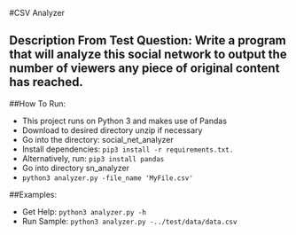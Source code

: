 
#CSV Analyzer

## Description From Test Question: Write a program that will analyze this social network to output the number of viewers any piece of original content has reached. 


##How To Run:
- This project runs on Python 3 and makes use of Pandas
-  Download to desired directory unzip if necessary
-  Go into the directory: social_net_analyzer
-  Install dependencies: 
  ``pip3 install -r requirements.txt.`` 
-  Alternatively, run: 
   ``pip3 install pandas``
- Go into directory sn_analyzer
- ``python3 analyzer.py -file_name 'MyFile.csv'``

##Examples:
- Get Help: ``python3 analyzer.py -h``
- Run Sample: ``python3 analyzer.py -../test/data/data.csv``
